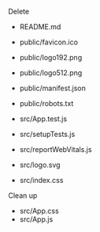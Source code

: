 Delete

- README.md

- public/favicon.ico
- public/logo192.png
- public/logo512.png
- public/manifest.json
- public/robots.txt

 - src/App.test.js
 - src/setupTests.js
 - src/reportWebVitals.js
 - src/logo.svg
 - src/index.css
 
 Clean up
 
 - src/App.css
 - src/App.js